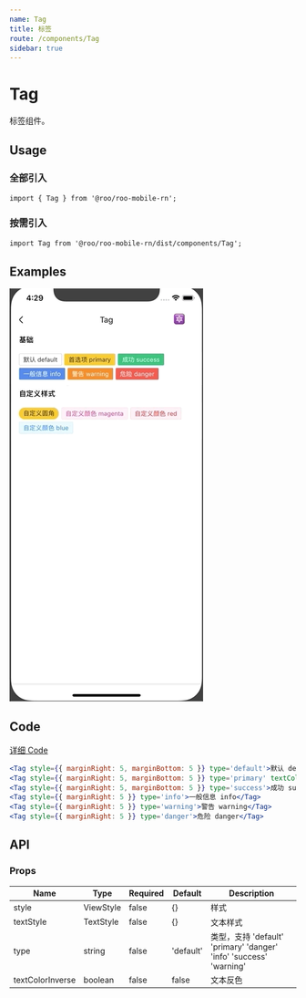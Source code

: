 ```yaml
---
name: Tag
title: 标签
route: /components/Tag
sidebar: true
---
```


# Tag

标签组件。

## Usage

### 全部引入
```
import { Tag } from '@roo/roo-mobile-rn';
```

### 按需引入
```
import Tag from '@roo/roo-mobile-rn/dist/components/Tag';
```

## Examples

![image](../images/Tag/1.gif)

## Code

[详细 Code](https://github.com/Meituan-Dianping/beeshell/tree/master/examples/Tag/index.tsx)

```jsx
<Tag style={{ marginRight: 5, marginBottom: 5 }} type='default'>默认 default</Tag>
<Tag style={{ marginRight: 5, marginBottom: 5 }} type='primary' textColorInverse>首选项 primary</Tag>
<Tag style={{ marginRight: 5, marginBottom: 5 }} type='success'>成功 success</Tag>
<Tag style={{ marginRight: 5 }} type='info'>一般信息 info</Tag>
<Tag style={{ marginRight: 5 }} type='warning'>警告 warning</Tag>
<Tag style={{ marginRight: 5 }} type='danger'>危险 danger</Tag>
```

## API

### Props

| Name | Type | Required | Default | Description |
| ---- | ---- | ---- | ---- | ---- |
| style | ViewStyle | false | {} | 样式 |
| textStyle | TextStyle | false | {} | 文本样式 |
| type | string | false | 'default' | 类型，支持 'default' 'primary' 'danger' 'info' 'success' 'warning' |
| textColorInverse | boolean | false | false |  文本反色 |
